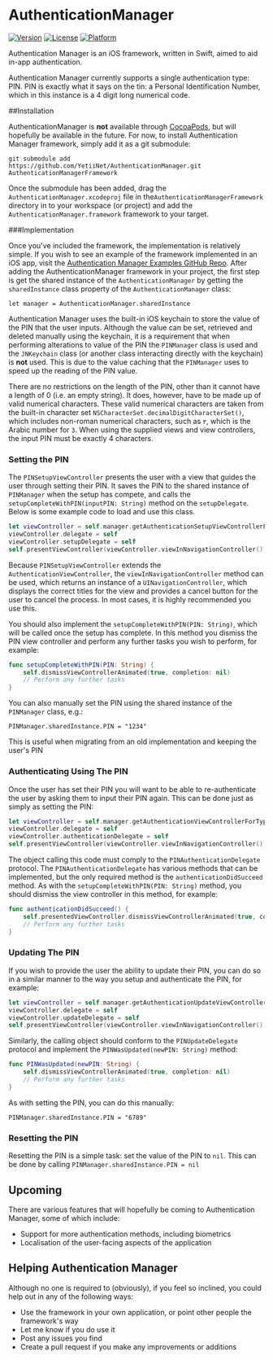 AuthenticationManager
===
[![Version](https://img.shields.io/cocoapods/v/AuthenticationManager.svg?style=flat)](http://cocoadocs.org/docsets/AuthenticationManager)
[![License](http://img.shields.io/badge/license-MIT-green.svg?style=flat)](http://opensource.org/licenses/MIT)
[![Platform](https://img.shields.io/cocoapods/p/AuthenticationManager.svg?style=flat)](http://cocoadocs.org/docsets/AuthenticationManager)

Authentication Manager is an iOS framework, written in Swift, aimed to aid in-app authentication.

Authentication Manager currently supports a single authentication type: PIN. PIN is exactly what it says on the tin: a Personal Identification Number, which in this instance is a 4 digit long numerical code.

##Installation

AuthenticationManager is **not** available through [CocoaPods](http://cocoapods.org), but will hopefully be available in the future. For now, to install Authentication Manager framework, simply add it as a git submodule:

`git submodule add https://github.com/YetiiNet/AuthenticationManager.git AuthenticationManagerFramework`

Once the submodule has been added, drag the `AuthenticationManager.xcodeproj` file in the`AuthenticationManagerFramework` directory in to your workspace (or project) and add the `AuthenticationManager.framework` framework to your target.

###Implementation

Once you've included the framework, the implementation is relatively simple. If you wish to see an example of the framework implemented in an iOS app, visit the [Authentication Manager Examples GitHub Repo](https://github.com/YetiiNet/AuthenticationManagerExamples). After adding the AuthenticationManager framework in your project, the first step is get the shared instance of the `AuthenticationManager` by getting the `sharedInstance` class property of the `AuthenticationManager` class:

`let manager = AuthenticationManager.sharedInstance`

Authentication Manager uses the built-in iOS keychain to store the value of the PIN that the user inputs. Although the value can be set, retrieved and deleted manually using the keychain, it is a requirement that when performing alterations to value of the PIN the `PINManager` class is used and the `JNKeychain` class (or another class interacting directly with the keychain) is **not** used. This is due to the value caching that the `PINManager` uses to speed up the reading of the PIN value.

There are no restrictions on the length of the PIN, other than it cannot have a length of 0 (i.e. an empty string). It does, however, have to be made up of valid numerical characters. These valid numerical characters are taken from the built-in character set `NSCharacterSet.decimalDigitCharacterSet()`, which includes non-roman numerical characters, such as `٣`, which is the Arabic number for `3`. When using the supplied views and view controllers, the input PIN must be exactly 4 characters.

### Setting the PIN

The `PINSetupViewController` presents the user with a view that guides the user through setting their PIN. It saves the PIN to the shared instance of `PINManager` when the setup has compete, and calls the `setupCompleteWithPIN(inputPIN: String)` method on the `setupDelegate`. Below is some example code to load and use this class.

```swift
let viewController = self.manager.getAuthenticationSetupViewControllerForType(.PIN) as PINSetupViewController
viewController.delegate = self
viewController.setupDelegate = self
self.presentViewController(viewController.viewInNavigationController(), animated: true, completion: nil)
```

Because `PINSetupViewController` extends the `AuthenticationViewController`, the `viewInNavigationController` method can be used, which returns an instance of a `UINavigationController`, which displays the correct titles for the view and provides a cancel button for the user to cancel the process. In most cases, it is highly recommended you use this.

You should also implement the `setupCompleteWithPIN(PIN: String)`, which will be called once the setup has complete. In this method you dismiss the PIN view controller and perform any further tasks you wish to perform, for example:

```swift
func setupCompleteWithPIN(PIN: String) {
    self.dismissViewControllerAnimated(true, completion: nil)
    // Perform any further tasks
}
```

You can also manually set the PIN using the shared instance of the `PINManager` class, e.g.:

`PINManager.sharedInstance.PIN = "1234"`

This is useful when migrating from an old implementation and keeping the user's PIN

### Authenticating Using The PIN

Once the user has set their PIN you will want to be able to re-authenticate the user by asking them to input their PIN again. This can be done just as simply as setting the PIN:

```swift
let viewController = self.manager.getAuthenticationViewControllerForType(.PIN) as PINAuthenticationViewController
viewController.delegate = self
viewController.authenticationDelegate = self
self.presentViewController(viewController.viewInNavigationController(), animated: true, completion: nil)
```

The object calling this code must comply to the `PINAuthenticationDelegate` protocol. The `PINAuthenticationDelegate` has various methods that can be implemented, but the only required method is the `authenticationDidSucceed` method. As with the `setupCompleteWithPIN(PIN: String)` method, you should dismiss the view controller in this method, for example:

```swift
func authenticationDidSucceed() {
    self.presentedViewController.dismissViewControllerAnimated(true, completion: nil)
    // Perform any further tasks
}
```

### Updating The PIN

If you wish to provide the user the ability to update their PIN, you can do so in a similar manner to the way you setup and authenticate the PIN, for example:

```swift
let viewController = self.manager.getAuthenticationUpdateViewControllerForType(.PIN) as PINUpdateViewController
viewController.delegate = self
viewController.updateDelegate = self
self.presentViewController(viewController.viewInNavigationController(), animated: true, completion: nil)
```

Similarly, the calling object should conform to the `PINUpdateDelegate` protocol and implement the `PINWasUpdated(newPIN: String)` method:

```swift
func PINWasUpdated(newPIN: String) {
    self.dismissViewControllerAnimated(true, completion: nil)
    // Perform any further tasks
}
```

As with setting the PIN, you can do this manually:

`PINManager.sharedInstance.PIN = "6789"`

### Resetting the PIN

Resetting the PIN is a simple task: set the value of the PIN to `nil`. This can be done by calling `PINManager.sharedInstance.PIN = nil`

## Upcoming

There are various features that will hopefully be coming to Authentication Manager, some of which include:

* Support for more authentication methods, including biometrics
* Localisation of the user-facing aspects of the application

## Helping Authentication Manager

Although no one is required to (obviously), if you feel so inclined, you could help out in any of the following ways:

* Use the framework in your own application, or point other people the framework's way
* Let me know if you do use it
* Post any issues you find
* Create a pull request if you make any improvements or additions